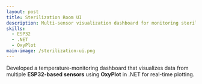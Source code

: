 ```yaml
---
layout: post
title: Sterilization Room UI
description: Multi-sensor visualization dashboard for monitoring sterilization room temperature data.
skills:
  - ESP32
  - .NET
  - OxyPlot
main-image: /sterilization-ui.png
---
```


Developed a temperature-monitoring dashboard that visualizes data from multiple **ESP32-based sensors** using **OxyPlot** in .NET for real-time plotting.
